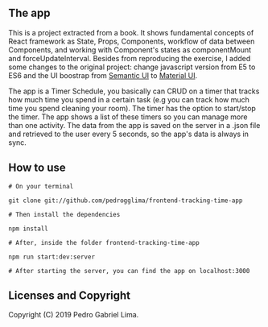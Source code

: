 ## The app

This is a project extracted from a book. It shows fundamental concepts of React framework as State, Props, Components, workflow of data between Components, and working with Component's states as componentMount and forceUpdateInterval. Besides from reproducing the exercise, I added some changes to the original project: change javascript version from E5 to ES6 and the UI boostrap from [Semantic UI](https://semantic-ui.com/) to [Material UI](https://material-ui.com/).

The app is a Timer Schedule, you basically can CRUD on a timer that tracks how much time you spend in a certain task (e.g you can track how much time you spend cleaning your room). The timer has the option to start/stop the timer. The app shows a list of these timers so you can manage more than one activity. The data from the app is saved on the server in a .json file and retrieved to the user every 5 seconds, so the app's data is always in sync.

## How to use

```
# On your terminal

git clone git://github.com/pedrogglima/frontend-tracking-time-app

# Then install the dependencies

npm install

# After, inside the folder frontend-tracking-time-app

npm run start:dev:server

# After starting the server, you can find the app on localhost:3000
```

## Licenses and Copyright

Copyright (C) 2019 Pedro Gabriel Lima.  
